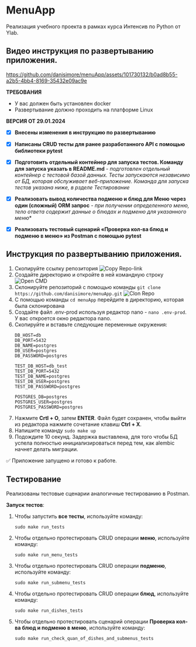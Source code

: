 # MenuApp
Реализация учебного проекта в рамках курса Интенсив по Python от Ylab.

## Видео инструкция по развертыванию приложения.

https://github.com/danisimore/menuApp/assets/101730132/b0ad8b55-a2b5-4bb4-8169-35432e09ac9e

**ТРЕБОВАНИЯ**
+ У вас должен быть установлен docker
+ Развертывание должно проходить на платформе Linux

**ВЕРСИЯ ОТ 29.01.2024**
- [x] **Внесены изменения в инструкцию по развертыванию**
- [x] **Написаны CRUD тесты для ранее разработанного API с помощью библиотеки pytest**
- [x] **Подготовить отдельный контейнер для запуска тестов. Команду для запуска указать в README.md** - *подготовлен отдельный контейнер с тестовой базой данных. Тесты запускаются независимо от БД, которая обслуживает веб-приложение. Команда для запуска тестов указана ниже, в рзделе Тестирование*
- [x] **Реализовать вывод количества подменю и блюд для Меню через один (сложный) ORM запрос** - *при получении определенного меню, тело ответа содержит данные о блюдах и подменю для указанного меню**
- [x] **Реализовать тестовый сценарий «Проверка кол-ва блюд и подменю в меню» из Postman с помощью pytest**



## Инструкция по развертыванию приложения.
1. Скопируйте ссылку репозитория ![Copy Repo-link](https://i.imgur.com/p8WPXpm.png)
2. Создайте директорию и откройте в ней командную строку ![Open CMD](https://i.imgur.com/DQay8e8.png)
3. Склонируйте репозиторий с помощью команды `git clone https://github.com/danisimore/menuApp.git` ![Clon Repo](https://i.imgur.com/FkDS1pr.png)
4. С помощью команды `cd menuApp` перейдите в директорию, которая была склонирована
5. Создайте файл .env-prod используя редактор nano - `nano .env-prod`. У вас откроется окно редактора nano.
6. Скопируйте и вставьте следующие переменные окружения:
   ```
   DB_HOST=db
   DB_PORT=5432
   DB_NAME=postgres
   DB_USER=postgres
   DB_PASSWORD=postgres
   
   TEST_DB_HOST=db_test
   TEST_DB_PORT=5432
   TEST_DB_NAME=postgres
   TEST_DB_USER=postgres
   TEST_DB_PASSWORD=postgres
   
   POSTGRES_DB=postgres
   POSTGRES_USER=postgres
   POSTGRES_PASSWORD=postgres
   ```
7. Нажмите **Crtl + O**, затем **ENTER**. Файл будет сохранен, чтобы выйти из редактора нажмите сочетание клавиш **Ctrl + X**.
8. Напишите команду `sudo make up`
10. Подождите 10 секунд. Задержка выставлена, для того чтобы БД успела полностью инициализироваться перед тем, как alembic начнет делать миграции.

✅	Приложение запущено и готово к работе.

## Тестирование
Реализованы тестовые сценарии аналогичные тестированию в Postman.

**Запуск тестов**:
1. Чтобы запустить **все тесты**, используйте команду:
   ```
   sudo make run_tests
   ```
2. Чтобы отдельно протестировать CRUD операции **меню**, используйте команду:
   ```
   sudo make run_menu_tests
   ```
3. Чтобы отдельно протестировать CRUD операции **подменю**, используйте команду:
   ```
   sudo make run_submenu_tests
   ```
4. Чтобы отдельно протестировать CRUD операции **блюд**, используйте команду:
   ```
   sudo make run_dishes_tests
   ```
5. Чтобы отдельно протестировать сценарий операции **Проверка кол-ва блюд и подменю в меню**, используйте команду:
   ```
   sudo make run_check_quan_of_dishes_and_submenus_tests
   ```
